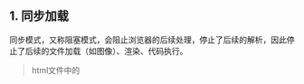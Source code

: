 ## 1. 同步加载
<script src="http://yourdomain.com/script.js"></script>
同步模式，又称阻塞模式，会阻止浏览器的后续处理，停止了后续的解析，因此停止了后续的文件加载（如图像）、渲染、代码执行。

> html文件中的<script>标签中的代码或src引用的js文件中的代码是同步加载和执行的
> html文件中的<script>标签中的代码使用document.write()方式引入的js文件是异步执行的
> html文件中的<script>标签src属性所引用的js文件的代码内再使用document.write()方式引入的js文件是同步执行的
> 使用 Image 对象异步预加载 js 文件(不会被执行)

window.onload 事件会在 js 文件加载完毕才触发(即使是异步加载)
